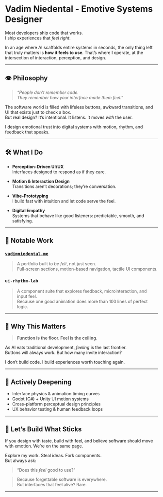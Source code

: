 # Vadim Niedental - Emotive Systems Designer

Most developers ship code that works.  
I ship experiences that *feel right*.

In an age where AI scaffolds entire systems in seconds, the only thing left that truly matters is **how it feels to use**. That’s where I operate, at the intersection of interaction, perception, and design.

---

## 👁️ Philosophy

> *“People don’t remember code.  
> They remember how your interface made them feel.”*

The software world is filled with lifeless buttons, awkward transitions, and UI that exists just to check a box.  
But real design?
It’s intentional. It listens. It moves *with* the user.

I design emotional trust into digital systems with motion, rhythm, and feedback that speaks.

---

## 🛠️ What I Do

- **Perception-Driven UI/UX**  
  Interfaces designed to respond as if they care.

- **Motion & Interaction Design**  
  Transitions aren’t decorations; they’re conversation.

- **Vibe-Prototyping**  
  I build fast with intuition and let code serve the feel.

- **Digital Empathy**  
  Systems that behave like good listeners: predictable, smooth, and satisfying.

---

## 🔬 Notable Work

### [`vadimniedental.me`](https://vadimniedental.me)  
> A portfolio built to *be felt*, not just seen.  
> Full-screen sections, motion-based navigation, tactile UI components.

### `ui-rhythm-lab`  
> A component suite that explores feedback, microinteraction, and input feel.  
> Because one good animation does more than 100 lines of perfect logic.

---

## 🎯 Why This Matters

> **Function is the floor.
> Feel is the ceiling.**

As AI eats traditional development, *feeling* is the last frontier.  
Buttons will always work. But how many invite interaction?

I don’t build code. I build experiences worth touching again.

---

## 🧠 Actively Deepening

- Interface physics & animation timing curves  
- Godot (C#) + Unity UI motion systems  
- Cross-platform perceptual design principles  
- UX behavior testing & human feedback loops

---

## 🤝 Let’s Build What Sticks

If you design with taste, build with feel, and believe software should move with emotion. We’re on the same page.

Explore my work. Steal ideas. Fork components.  
But always ask:  
> “Does this *feel* good to use?”

> Because forgettable software is everywhere.  
> But interfaces that feel alive?
> Rare.

---
